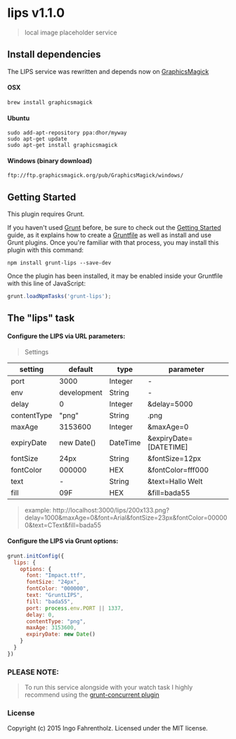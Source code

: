 # lips v1.1.0

> local image placeholder service


## Install dependencies
The LIPS service was rewritten and depends now on [GraphicsMagick](http://www.graphicsmagick.org/)

#### OSX

    brew install graphicsmagick
    
#### Ubuntu

    sudo add-apt-repository ppa:dhor/myway
    sudo apt-get update
    sudo apt-get install graphicsmagick
    
#### Windows (binary download)

    ftp://ftp.graphicsmagick.org/pub/GraphicsMagick/windows/


## Getting Started
This plugin requires Grunt.

If you haven't used [Grunt](http://gruntjs.com/) before, be sure to check out the [Getting Started](http://gruntjs.com/getting-started) guide, as it explains how to create a [Gruntfile](http://gruntjs.com/sample-gruntfile) as well as install and use Grunt plugins. Once you're familiar with that process, you may install this plugin with this command:

```shell
npm install grunt-lips --save-dev
```

Once the plugin has been installed, it may be enabled inside your Gruntfile with this line of JavaScript:

```js
grunt.loadNpmTasks('grunt-lips');
```

## The "lips" task

#### Configure the LIPS via URL parameters:
> Settings

| setting | default | type | parameter
| --------| ------- | ---- | ----------|
| port | 3000 | Integer | - | 
| env | development | String | - |
| delay | 0 | Integer | &delay=5000 |
| contentType | "png" | String | .png |
| maxAge | 3153600 | Integer | &maxAge=0 |
| expiryDate| new Date() | DateTime | &expiryDate=[DATETIME] |
| fontSize | 24px | String | &fontSize=12px |
| fontColor | 000000 | HEX | &fontColor=fff000 |
| text | - | String | &text=Hallo Welt |
| fill | 09F | HEX | &fill=bada55 |

> example: http://localhost:3000/lips/200x133.png?delay=1000&maxAge=0&font=Arial&fontSize=23px&fontColor=000000&text=CText&fill=bada55

#### Configure the LIPS via Grunt options:

```js
grunt.initConfig({
  lips: {
    options: {
      font: "Impact.ttf",
      fontSize: "24px",
      fontColor: "000000",
      text: "GruntLIPS",
      fill: "bada55",
      port: process.env.PORT || 1337,
      delay: 0,
      contentType: "png",
      maxAge: 3153600,
      expiryDate: new Date()
    }
  }
})
```


### PLEASE NOTE:
> To run this service alongside with your watch task I highly recommend using the [grunt-concurrent plugin](https://github.com/sindresorhus/grunt-concurrent)


### License
Copyright (c) 2015 Ingo Fahrentholz. Licensed under the MIT license.
